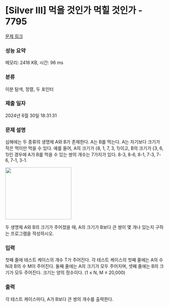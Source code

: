 # [Silver III] 먹을 것인가 먹힐 것인가 - 7795 

[문제 링크](https://www.acmicpc.net/problem/7795) 

### 성능 요약

메모리: 2416 KB, 시간: 96 ms

### 분류

이분 탐색, 정렬, 두 포인터

### 제출 일자

2024년 6월 30일 18:31:31

### 문제 설명

<p>심해에는 두 종류의 생명체 A와 B가 존재한다. A는 B를 먹는다. A는 자기보다 크기가 작은 먹이만 먹을 수 있다. 예를 들어, A의 크기가 {8, 1, 7, 3, 1}이고, B의 크기가 {3, 6, 1}인 경우에 A가 B를 먹을 수 있는 쌍의 개수는 7가지가 있다. 8-3, 8-6, 8-1, 7-3, 7-6, 7-1, 3-1.</p>

<p><img alt="" src="https://www.acmicpc.net/upload/images/ee(1).png" style="height:164px; width:209px"></p>

<p>두 생명체 A와 B의 크기가 주어졌을 때, A의 크기가 B보다 큰 쌍이 몇 개나 있는지 구하는 프로그램을 작성하시오.</p>

### 입력 

 <p>첫째 줄에 테스트 케이스의 개수 T가 주어진다. 각 테스트 케이스의 첫째 줄에는 A의 수 N과 B의 수 M이 주어진다. 둘째 줄에는 A의 크기가 모두 주어지며, 셋째 줄에는 B의 크기가 모두 주어진다. 크기는 양의 정수이다. (1 ≤ N, M ≤ 20,000) </p>

### 출력 

 <p>각 테스트 케이스마다, A가 B보다 큰 쌍의 개수를 출력한다.</p>

